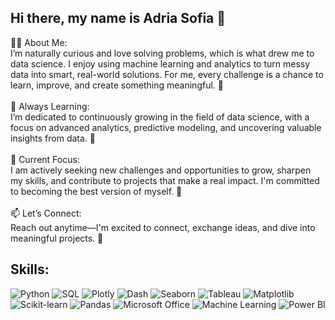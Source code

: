 ## Hi there, my name is Adria Sofia 👋  
👨‍💻 About Me:  
I’m naturally curious and love solving problems, which is what drew me to data science. I enjoy using machine learning and analytics to turn messy data into smart, real-world solutions. For me, every challenge is a chance to learn, improve, and create something meaningful. 🚀  
<br>
🌱 Always Learning:  
I’m dedicated to continuously growing in the field of data science, with a focus on advanced analytics, predictive modeling, and uncovering valuable insights from data. 📘  
<br>
🔭 Current Focus:  
I am actively seeking new challenges and opportunities to grow, sharpen my skills, and contribute to projects that make a real impact. I'm committed to becoming the best version of myself. 💪  
<br>
📫 Let’s Connect:  
Reach out anytime—I'm excited to connect, exchange ideas, and dive into meaningful projects. 🚀  

## Skills:
![Python](https://img.shields.io/badge/Python-3776AB?style=for-the-badge&logo=python&logoColor=white) 
![SQL](https://img.shields.io/badge/SQL-CC2927?style=for-the-badge&logo=postgresql&logoColor=white) 
![Plotly](https://img.shields.io/badge/Plotly-3F4F75?style=for-the-badge&logo=plotly&logoColor=white) 
![Dash](https://img.shields.io/badge/Dash-1E90FF?style=for-the-badge&logo=plotly&logoColor=white) 
![Seaborn](https://img.shields.io/badge/Seaborn-4C61E8?style=for-the-badge&logo=python&logoColor=white) 
![Tableau](https://img.shields.io/badge/Tableau-E97627?style=for-the-badge&logo=tableau&logoColor=white) 
![Matplotlib](https://img.shields.io/badge/Matplotlib-11557C?style=for-the-badge&logo=python&logoColor=white) 
![Scikit-learn](https://img.shields.io/badge/Scikit--Learn-F7931E?style=for-the-badge&logo=scikit-learn&logoColor=white) 
![Pandas](https://img.shields.io/badge/Pandas-150458?style=for-the-badge&logo=pandas&logoColor=white) 
![Microsoft Office](https://img.shields.io/badge/Microsoft_Office-D83B01?style=for-the-badge&logo=microsoft-office&logoColor=white) 
![Machine Learning](https://img.shields.io/badge/Machine_Learning-0A0A0A?style=for-the-badge&logo=numpy&logoColor=white) 
![Power BI](https://img.shields.io/badge/Power_BI-F2C811?style=for-the-badge&logo=powerbi&logoColor=black)



<!--
**Adria1616/Adria1616** is a ✨ _special_ ✨ repository because its `README.md` (this file) appears on your GitHub profile.

Here are some ideas to get you started:

- 🔭 I’m currently working on ...
- 🌱 I’m currently learning ...
- 👯 I’m looking to collaborate on ...
- 🤔 I’m looking for help with ...
- 💬 Ask me about ...
- 📫 How to reach me: ...
- 😄 Pronouns: ...
- ⚡ Fun fact: ...
-->
